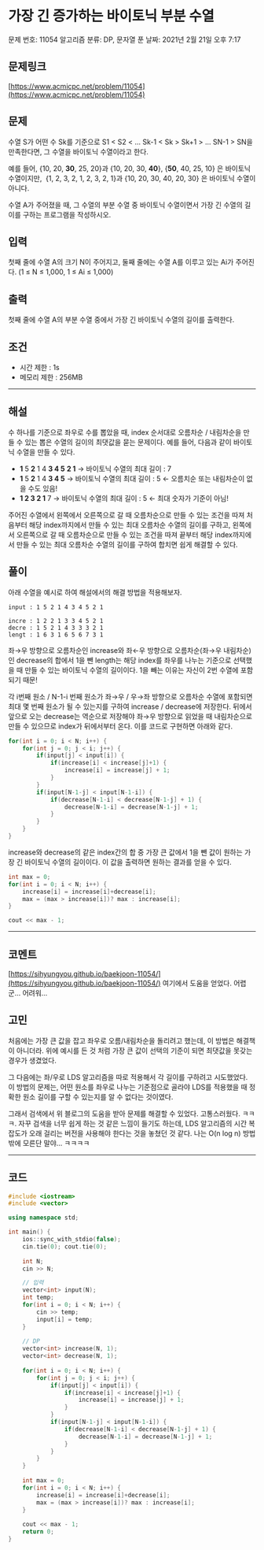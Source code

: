 # 가장 긴 증가하는 바이토닉 부분 수열

문제 번호: 11054
알고리즘 분류: DP, 문자열
푼 날짜: 2021년 2월 21일 오후 7:17

## 문제링크

[https://www.acmicpc.net/problem/11054](https://www.acmicpc.net/problem/11054)

## 문제

수열 S가 어떤 수 Sk를 기준으로 S1 < S2 < ... Sk-1 < Sk > Sk+1 > ... SN-1 > SN을 만족한다면, 그 수열을 바이토닉 수열이라고 한다.

예를 들어, {10, 20, **30**, 25, 20}과 {10, 20, 30, **40**}, {**50**, 40, 25, 10} 은 바이토닉 수열이지만,  {1, 2, 3, 2, 1, 2, 3, 2, 1}과 {10, 20, 30, 40, 20, 30} 은 바이토닉 수열이 아니다.

수열 A가 주어졌을 때, 그 수열의 부분 수열 중 바이토닉 수열이면서 가장 긴 수열의 길이를 구하는 프로그램을 작성하시오.

## 입력

첫째 줄에 수열 A의 크기 N이 주어지고, 둘째 줄에는 수열 A를 이루고 있는 Ai가 주어진다. (1 ≤ N ≤ 1,000, 1 ≤ Ai ≤ 1,000)

## 출력

첫째 줄에 수열 A의 부분 수열 중에서 가장 긴 바이토닉 수열의 길이를 출력한다.

## 조건

- 시간 제한 : 1s
- 메모리 제한 : 256MB

---

## 해설

수 하나를 기준으로 좌우로 수를 뽑았을 때, index 순서대로 오름차순 / 내림차순을 만들 수 있는 뽑은 수열의 길이의 최댓값을 묻는 문제이다. 예를 들어, 다음과 같이 바이토닉 수열을 만들 수 있다.

- **1** 5 **2** 1 4 **3 4 5** **2 1** → 바이토닉 수열의 최대 길이 : 7
- **1** 5 **2** 1 4 **3 4 5** → 바이토닉 수열의 최대 길이 : 5 ← 오름치순 또는 내림차순이 없을 수도 있음!
- **1 2 3 2 1** 7 → 바이토닉 수열의 최대 길이 : 5 ← 최대 숫자가 기준이 아님!

주어진 수열에서 왼쪽에서 오른쪽으로 갈 때 오름차순으로 만들 수 있는 조건을 따져 처음부터 해당 index까지에서 만들 수 있는 최대 오름차순 수열의 길이를 구하고, 왼쪽에서 오른쪽으로 갈 때 오름차순으로 만들 수 있는 조건을 따져 끝부터 해당 index까지에서 만들 수 있는 최대 오름차순 수열의 길이를 구하여 합치면 쉽게 해결할 수 있다.

## 풀이

아래 수열을 예시로 하여 해설에서의 해결 방법을 적용해보자.

```
input : 1 5 2 1 4 3 4 5 2 1

incre : 1 2 2 1 3 3 4 5 2 1
decre : 1 5 2 1 4 3 3 3 2 1
lengt : 1 6 3 1 6 5 6 7 3 1
```

좌→우 방향으로 오름차순인 increase와 좌←우 방향으로 오름차순(좌→우 내림차순)인 decrease의 합에서 1을 뺀 length는 해당 index를 좌우를 나누는 기준으로 선택했을 때 만들 수 있는 바이토닉 수열의 길이이다. 1을 빼는 이유는 자신이 2번 수열에 포함되기 때문!

각 i번째 원소 / N-1-i 번째 원소가 좌→우 / 우→좌 방향으로 오름차순 수열에 포함되면 최대 몇 번째 원소가 될 수 있는지를 구하여 increase / decrease에 저장한다. 뒤에서 앞으로 오는 decrease는 역순으로 저장해야 좌→우 방향으로 읽었을 때 내림차순으로 만들 수 있으므로 index가 뒤에서부터 온다. 이를 코드로 구현하면 아래와 같다. 

```cpp
for(int i = 0; i < N; i++) {
    for(int j = 0; j < i; j++) {
        if(input[j] < input[i]) {
            if(increase[i] < increase[j]+1) {
                increase[i] = increase[j] + 1;
            }
        }
        if(input[N-1-j] < input[N-1-i]) {
            if(decrease[N-1-i] < decrease[N-1-j] + 1) { 
                decrease[N-1-i] = decrease[N-1-j] + 1;
            }
        }
    }
}
```

increase와 decrease의 같은 index간의 합 중 가장 큰 값에서 1을 뺀 값이 원하는 가장 긴 바이토닉 수열의 길이이다. 이 값을 출력하면 원하는 결과를 얻을 수 있다.

```cpp
int max = 0;
for(int i = 0; i < N; i++) {
    increase[i] = increase[i]+decrease[i];
    max = (max > increase[i])? max : increase[i];
}

cout << max - 1;
```

---

## 코멘트

[https://sihyungyou.github.io/baekjoon-11054/](https://sihyungyou.github.io/baekjoon-11054/) 여기에서 도움을 얻었다. 어렵군... 어려워...

## 고민

처음에는 가장 큰 값을 잡고 좌우로 오름/내림차순을 돌리려고 했는데, 이 방법은 해결책이 아니더라. 위에 예시를 든 것 처럼 가장 큰 값이 선택의 기준이 되면 최댓값을 못갖는 경우가 생겼었다.

그 다음에는 좌/우로 LDS 알고리즘을 따로 적용해서 각 길이를 구하려고 시도했었다. 이 방법의 문제는, 어떤 원소를 좌우로 나누는 기준점으로 골라야 LDS를 적용했을 때 정확한 원소 길이를 구할 수 있는지를 알 수 없다는 것이였다. 

그래서 검색에서 위 블로그의 도움을 받아 문제를 해결할 수 있었다. 고통스러웠다. ㅋㅋㅋ. 자꾸 검색을 너무 쉽게 하는 것 같은 느낌이 들기도 하는데, LDS 알고리즘의 시간 복잡도가 오래 걸리는 버전을 사용해야 한다는 것을 놓쳤던 것 같다. 나는 O(n log n) 방법밖에 모른단 말야... ㅋㅋㅋㅋ

---

## 코드

```cpp
#include <iostream>
#include <vector>

using namespace std;

int main() {
    ios::sync_with_stdio(false);
    cin.tie(0); cout.tie(0);
    
    int N;
    cin >> N;

    // 입력    
    vector<int> input(N);
    int temp;
    for(int i = 0; i < N; i++) {
        cin >> temp;
        input[i] = temp;
    }
    
    // DP
    vector<int> increase(N, 1);
    vector<int> decrease(N, 1);
    
    for(int i = 0; i < N; i++) {
        for(int j = 0; j < i; j++) {
            if(input[j] < input[i]) {
                if(increase[i] < increase[j]+1) {
                    increase[i] = increase[j] + 1;
                }
            }
            if(input[N-1-j] < input[N-1-i]) {
                if(decrease[N-1-i] < decrease[N-1-j] + 1) { 
                    decrease[N-1-i] = decrease[N-1-j] + 1;
                }
            }
        }
    }
    
    int max = 0;
    for(int i = 0; i < N; i++) {
        increase[i] = increase[i]+decrease[i];
        max = (max > increase[i])? max : increase[i];
    }
    
    cout << max - 1;
    return 0;
}
```